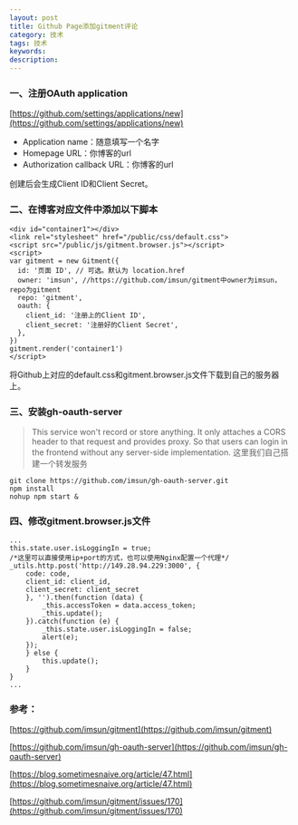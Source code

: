 ```yaml
---
layout: post
title: Github Page添加gitment评论
category: 技术
tags: 技术
keywords: 
description: 
---
```



### 一、注册OAuth application

[https://github.com/settings/applications/new](https://github.com/settings/applications/new)

- Application name：随意填写一个名字
- Homepage URL：你博客的url
- Authorization callback URL：你博客的url

创建后会生成Client ID和Client Secret。


### 二、在博客对应文件中添加以下脚本

    <div id="container1"></div>
    <link rel="stylesheet" href="/public/css/default.css">
    <script src="/public/js/gitment.browser.js"></script>
    <script>
    var gitment = new Gitment({
      id: '页面 ID', // 可选。默认为 location.href
      owner: 'imsun', //https://github.com/imsun/gitment中owner为imsun，repo为gitment
      repo: 'gitment',
      oauth: {
        client_id: '注册上的Client ID',
        client_secret: '注册好的Client Secret',
      },
    })
    gitment.render('container1')
    </script>  
    
将Github上对应的default.css和gitment.browser.js文件下载到自己的服务器上。

### 三、安装gh-oauth-server


> This service won't record or store anything. It only attaches a CORS header to that request and provides proxy. So that users can login in the frontend without any server-side implementation. 这里我们自己搭建一个转发服务

	git clone https://github.com/imsun/gh-oauth-server.git
	npm install 
	nohup npm start &

### 四、修改gitment.browser.js文件

	...
	this.state.user.isLoggingIn = true;
	/*这里可以直接使用ip+port的方式，也可以使用Nginx配置一个代理*/
    _utils.http.post('http://149.28.94.229:3000', {
    	code: code,
        client_id: client_id,
        client_secret: client_secret
    	}, '').then(function (data) {
			_this.accessToken = data.access_token;
        	_this.update();
		}).catch(function (e) {
        	_this.state.user.isLoggingIn = false;
        	alert(e);
      	});
    	} else {
      		this.update();
    	}
	}
	...



### 参考：

[https://github.com/imsun/gitment](https://github.com/imsun/gitment)

[https://github.com/imsun/gh-oauth-server](https://github.com/imsun/gh-oauth-server)

[https://blog.sometimesnaive.org/article/47.html](https://blog.sometimesnaive.org/article/47.html)

[https://github.com/imsun/gitment/issues/170](https://github.com/imsun/gitment/issues/170)






